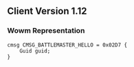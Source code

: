 ## Client Version 1.12

### Wowm Representation
```rust,ignore
cmsg CMSG_BATTLEMASTER_HELLO = 0x02D7 {
    Guid guid;    
}

```
